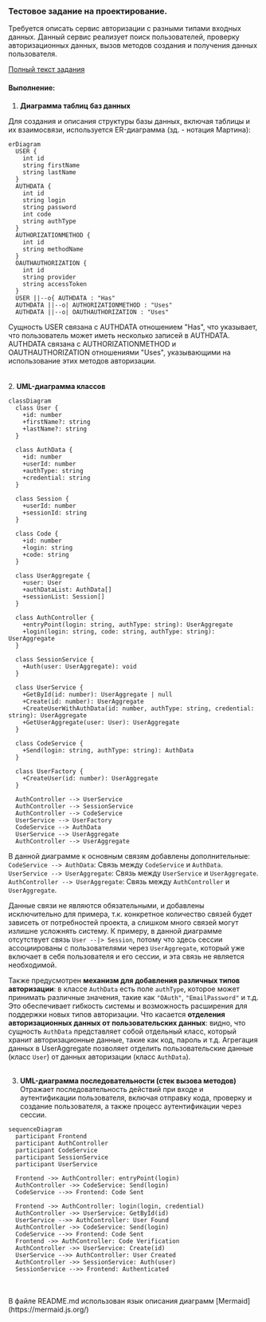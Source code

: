 ### Тестовое задание на проектирование.
Требуется описать сервис авторизации с разными типами входных данных.
Данный сервис реализует поиск пользователей, проверку авторизационных данных, вызов методов создания и получения данных пользователя. 

[Полный текст задания](https://docs.google.com/document/d/1AB2b8yiZ3sNgbkdMpDuEq2hr2H4xuQIRabNuO6oOlOY/)   

#### Выполнение:

1. **Диаграмма таблиц баз данных**

Для создания и описания структуры базы данных, включая таблицы и их взаимосвязи, используется ER-диаграмма (зд. - нотация Мартина): 

```mermaid
erDiagram
  USER {
    int id
    string firstName
    string lastName
  }
  AUTHDATA {
    int id
    string login
    string password
    int code
    string authType
  }
  AUTHORIZATIONMETHOD {
    int id
    string methodName
  }
  OAUTHAUTHORIZATION {
    int id
    string provider
    string accessToken
  }
  USER ||--o{ AUTHDATA : "Has"
  AUTHDATA ||--o| AUTHORIZATIONMETHOD : "Uses"
  AUTHDATA ||--o| OAUTHAUTHORIZATION : "Uses"
```

Сущность USER связана с AUTHDATA отношением "Has", что указывает, что пользователь может иметь несколько записей в AUTHDATA.
AUTHDATA связана с AUTHORIZATIONMETHOD и OAUTHAUTHORIZATION отношениями "Uses", указывающими на использование этих методов авторизации.  
<br />
<br />
2. **UML-диаграмма классов**
```mermaid
classDiagram
  class User {
    +id: number
    +firstName?: string
    +lastName?: string
  }

  class AuthData {
    +id: number
    +userId: number
    +authType: string
    +credential: string
  }

  class Session {
    +userId: number
    +sessionId: string
  }

  class Code {
    +id: number
    +login: string
    +code: string
  }

  class UserAggregate {
    +user: User
    +authDataList: AuthData[]
    +sessionList: Session[]
  }

  class AuthController {
    +entryPoint(login: string, authType: string): UserAggregate
    +login(login: string, code: string, authType: string): UserAggregate
  }

  class SessionService {
    +Auth(user: UserAggregate): void
  }

  class UserService {
    +GetById(id: number): UserAggregate | null
    +Create(id: number): UserAggregate
    +CreateUserWithAuthData(id: number, authType: string, credential: string): UserAggregate
    +GetUserAggregate(user: User): UserAggregate
  }

  class CodeService {
    +Send(login: string, authType: string): AuthData
  }

  class UserFactory {
    +CreateUser(id: number): UserAggregate
  }

  AuthController --> UserService
  AuthController --> SessionService
  AuthController --> CodeService
  UserService --> UserFactory
  CodeService --> AuthData
  UserService --> UserAggregate
  AuthController --> UserAggregate

```

В данной диаграмме к основным связям добавлены дополнительные:
`CodeService --> AuthData`: Связь между `CodeService` и `AuthData`.
`UserService --> UserAggregate`: Связь между `UserService` и `UserAggregate`.
`AuthController --> UserAggregate`: Связь между `AuthController` и `UserAggregate`.  

Данные связи не являются обязательными, и добавлены исключительно для примера, т.к. конкретное количество связей будет зависеть от потребностей проекта, а слишком много связей могут излишне усложнять систему. 
К примеру, в данной диаграмме отсутствует связь `User --|> Session`, потому что здесь сессии ассоциированы с пользователями через `UserAggregate`, который уже включает в себя пользователя и его сессии, и эта связь не является необходимой.  

Также предусмотрен __механизм для добавления различных типов авторизации__: в классе `AuthData` есть поле `authType`, которое может принимать различные значения, такие как `"OAuth"`, `"EmailPassword"` и т.д.
Это обеспечивает гибкость системы и возможность расширения для поддержки новых типов авторизации.
Что касается __отделения авторизационных данных от пользовательских данных__: видно, что сущность `AuthData` представляет собой отдельный класс, который хранит авторизационные данные, такие как код, пароль и т.д.
Агрегация данных в UserAggregate позволяет отделить пользовательские данные (класс `User`) от данных авторизации (класс `AuthData`).
<br />
<br />

3. **UML-диаграмма последовательности (стек вызова методов)** 
Отражает последовательность действий при входе и аутентификации пользователя, включая отправку кода, проверку и создание пользователя, а также процесс аутентификации через сессии.


```mermaid
sequenceDiagram
  participant Frontend
  participant AuthController
  participant CodeService
  participant SessionService
  participant UserService

  Frontend ->> AuthController: entryPoint(login)
  AuthController ->> CodeService: Send(login)
  CodeService -->> Frontend: Code Sent

  Frontend ->> AuthController: login(login, credential)
  AuthController ->> UserService: GetById(id)
  UserService -->> AuthController: User Found
  AuthController ->> CodeService: Send(login)
  CodeService -->> Frontend: Code Sent
  Frontend ->> AuthController: Code Verification
  AuthController ->> UserService: Create(id)
  UserService -->> AuthController: User Created
  AuthController ->> SessionService: Auth(user)
  SessionService -->> Frontend: Authenticated
```
<br />
<br />
В файле README.md использован язык описания диаграмм [Mermaid](https://mermaid.js.org/) 
